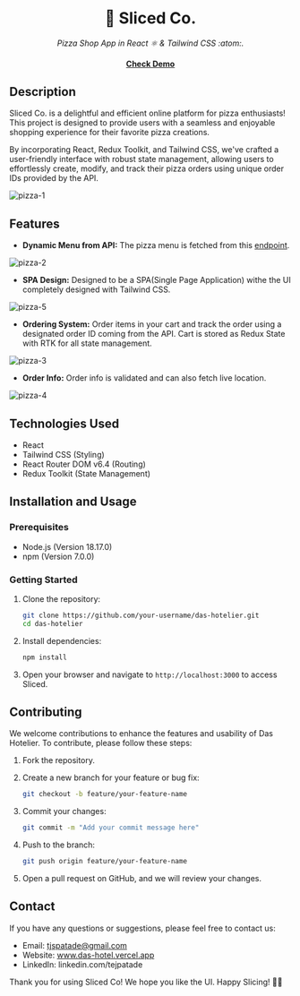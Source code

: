 <div align="center">
  <h1>🍕 Sliced Co.</h1>
  <em>Pizza Shop App in React ⚛️ & Tailwind CSS :atom:.</em><br/>
  <h4><a href="https://sliced-tejas.netlify.app/" target="_blank">Check Demo</a></h4>
</div>

## Description

Sliced Co. is a delightful and efficient online platform for pizza enthusiasts! This project is designed to provide users with a seamless and enjoyable shopping experience for their favorite pizza creations.

By incorporating React, Redux Toolkit, and Tailwind CSS, we've crafted a user-friendly interface with robust state management, allowing users to effortlessly create, modify, and track their pizza orders using unique order IDs provided by the API.

![pizza-1](https://github.com/Tejaspatade/sliced/assets/70337689/18636f29-b822-418f-b093-d983fb18c2c8)

## Features

- **Dynamic Menu from API:** The pizza menu is fetched from this [endpoint](https://react-fast-pizza-api.onrender.com/api).

![pizza-2](https://github.com/Tejaspatade/sliced/assets/70337689/aa59ac8e-c77e-4abb-9875-9ae4f81f3cfe)

- **SPA Design:** Designed to be a SPA(Single Page Application) withe the UI completely designed with Tailwind CSS.

![pizza-5](https://github.com/Tejaspatade/sliced/assets/70337689/e75d3cee-db16-46ce-9097-2edb8322b163)

- **Ordering System:** Order items in your cart and track the order using a designated order ID coming from the API. Cart is stored as Redux State with RTK for all state management.

![pizza-3](https://github.com/Tejaspatade/sliced/assets/70337689/ea5df7df-9561-4e5d-a428-c72c3dba4dcd)

- **Order Info:** Order info is validated and can also fetch live location.

![pizza-4](https://github.com/Tejaspatade/sliced/assets/70337689/391b6a93-f841-4e1d-a16e-aacab7703f25)

## Technologies Used

- React
- Tailwind CSS (Styling)
- React Router DOM v6.4 (Routing)
- Redux Toolkit (State Management)

## Installation and Usage

### Prerequisites

- Node.js (Version 18.17.0)
- npm (Version 7.0.0)

### Getting Started

1. Clone the repository:

   ```bash
   git clone https://github.com/your-username/das-hotelier.git
   cd das-hotelier
   ```

2. Install dependencies:

   ```bash
   npm install
   ```

3. Open your browser and navigate to `http://localhost:3000` to access Sliced.

## Contributing

We welcome contributions to enhance the features and usability of Das Hotelier. To contribute, please follow these steps:

1. Fork the repository.

2. Create a new branch for your feature or bug fix:

   ```bash
   git checkout -b feature/your-feature-name
   ```

3. Commit your changes:

   ```bash
   git commit -m "Add your commit message here"
   ```

4. Push to the branch:

   ```bash
   git push origin feature/your-feature-name
   ```

5. Open a pull request on GitHub, and we will review your changes.

## Contact

If you have any questions or suggestions, please feel free to contact us:

- Email: tjspatade@gmail.com
- Website: www.das-hotel.vercel.app
- LinkedIn: linkedin.com/tejpatade

Thank you for using Sliced Co! We hope you like the UI. Happy Slicing! 🍕😋
